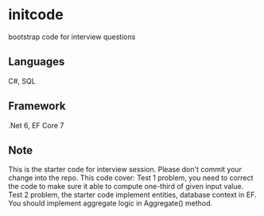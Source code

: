 # initcode
bootstrap code for interview questions
## Languages
C#, SQL
## Framework
.Net 6, EF Core 7
## Note
This is the starter code for interview session. Please don't commit your change into the repo.
This code cover:
Test 1 problem, you need to correct the code to make sure it able to compute one-third of given input value.
Test 2 problem, the starter code implement entities, database context in EF. You should implement aggregate logic in Aggregate() method.